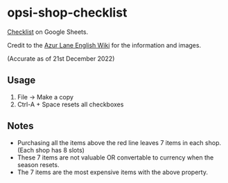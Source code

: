 # opsi-shop-checklist
[Checklist](https://docs.google.com/spreadsheets/d/12GZ6sret3Ucek3OubkqaUQXI_06s0hVLa6hSABm-510/edit?usp=sharing) on Google Sheets.

Credit to the [Azur Lane English Wiki](https://azurlane.koumakan.jp/wiki/Azur_Lane_Wiki) for the information and images.

(Accurate as of 21st December 2022)

## Usage
1. File -> Make a copy
2. Ctrl-A + Space resets all checkboxes

## Notes
 - Purchasing all the items above the red line leaves 7 items in each shop. (Each shop has 8 slots)
 - These 7 items are not valuable OR convertable to currency when the season resets.
 - The 7 items are the most expensive items with the above property.

